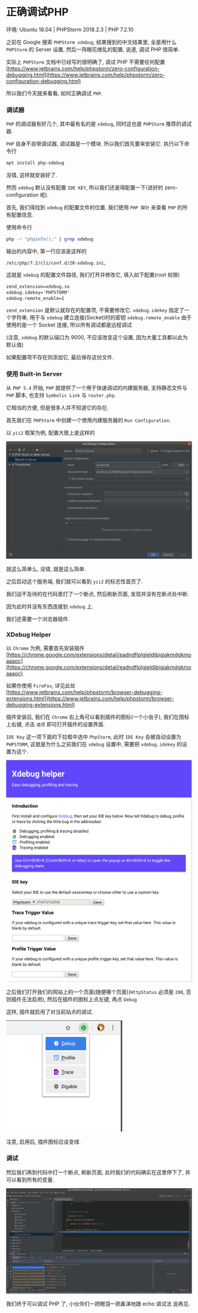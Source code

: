 # 正确调试PHP

环境: Ubuntu 18.04 \| PHPStorm 2018.2.3 \| PHP 7.2.10

之前在 Google 搜索 `PHPStorm xdebug`, 结果搜到的中文结果里, 全是用什么 `PHPStorm` 的 Server 设置, 然后一阵眼花缭乱的配置, 说道, 调试 PHP 很简单.

实际上 `PHPStorm` 文档中已经写的很明确了, 调试 PHP 不需要任何配置 [https://www.jetbrains.com/help/phpstorm/zero-configuration-debugging.html](https://www.jetbrains.com/help/phpstorm/zero-configuration-debugging.html)

所以我们今天就来看看, 如何正确调试 `PHP`.

### 调试器

`PHP` 的调试器有好几个, 其中最有名的是 `xdebug`, 同时这也是 `PHPStorm` 推荐的调试器.

`PHP` 自身不自带调试器, 调试器是一个模块. 所以我们首先要来安装它. 执行以下命令行

```bash
apt install php-xdebug
```

没错, 这样就安装好了.

然而 `xdebug` 默认没有配置 `IDE KEY`, 所以我们还是得配置一下\(说好的 zero-configuration 呢\).

首先, 我们得找到 `xdebug` 的配置文件的位置, 我们使用 `PHP 探针` 来查看 `PHP` 的所有配置信息.

使用命令行

```bash
php -r "phpinfo();" | grep xdebug
```

输出的内容中, 第一行应该是这样的

```text
/etc/php/7.2/cli/conf.d/20-xdebug.ini,
```

这就是 `xdebug` 的配置文件路径, 我们打开并修改它, 填入如下配置\(root 权限\)

```text
zend_extension=xdebug.so
xdebug.idekey='PHPSTORM' 
xdebug.remote_enable=1
```

`zend_extension` 是默认就存在的配置项, 不需要修改它. `xdebug.idekey` 指定了一个字符串, 用于与 `xdebug` 建立连接\(Socket\)时的密钥 `xdebug.remote_enable` 由于使用的是一个 Socket 连接, 所以所有调试都是远程调试

\(注意, `xdebug` 的默认端口为 9000, 不应该改变这个设置, 因为大量工具都以此为默认值\)

如果配置项不存在则添加它, 最后保存这份文件.

### 使用 Built-in Server

从 `PHP 5.4` 开始, `PHP` 就提供了一个用于快速调试的内建服务器, 支持静态文件与 `PHP` 脚本, 也支持 `Symbolic Link` 与 `router.php`.

它相当的方便, 但是很多人并不知道它的存在.

首先我们在 `PHPStorm` 中创建一个使用内建服务器的 `Run Configuration`.

以 `yii2` 框架为例, 配置大致上是这样的

![yii2 run configurations](../.gitbook/assets/image.png)

就这么简单么, 没错, 就是这么简单.

之后启动这个服务端, 我们就可以看到 `yii2` 的标志性首页了.

我们迫不及待的在代码里打了一个断点, 然后刷新页面, 发现并没有在断点处中断.

因为此时并没有东西连接到 `xdebug` 上.

我们还需要一个浏览器插件.

### XDebug Helper

以 `Chrome` 为例, 需要首先安装插件 [https://chrome.google.com/extensions/detail/eadndfjplgieldjbigjakmdgkmoaaaoc](https://chrome.google.com/extensions/detail/eadndfjplgieldjbigjakmdgkmoaaaoc)

如果你使用 `FireFox`, 详见此处 [https://www.jetbrains.com/help/phpstorm/browser-debugging-extensions.html](https://www.jetbrains.com/help/phpstorm/browser-debugging-extensions.html)

插件安装后, 我们在 `Chrome` 右上角可以看到插件的图标\(一个小虫子\), 我们在图标上右键, 点击 `选项` 即可打开插件的设置界面.

`IDE Key` 这一项下面的下拉框中选中 `PhpStorm`, 此时 `IDE Key` 会被自动设置为 `PHPSTORM`, 这就是为什么之前我们在 `xdebug` 设置中, 需要把 `xdebug.idekey` 的设置为这个.

![](../.gitbook/assets/image%20%2816%29.png)

之后我们打开我们的网站上的一个页面\(随便哪个页面\)\(`HttpStatus` 必须是 `200`, 否则插件无法启用\), 然后在插件的图标上点左键, 再点 `Debug`

这样, 插件就启用了对当前站点的调试.

![](../.gitbook/assets/image%20%2815%29.png)

注意, 启用后, 插件图标应该变绿.

### 调试

然后我们再到代码中打一个断点, 刷新页面, 此时我们的代码确实在这里停下了, 并可以看到所有的变量.

![](../.gitbook/assets/image%20%2822%29.png)

我们终于可以调试 PHP 了, 小伙伴们一把眼泪一把鼻涕地跟 echo 调试法 说再见.

